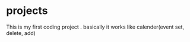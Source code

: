 # projects
This is my first coding project .
basically it works like calender(event set, delete, add)
 
